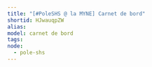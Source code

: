 ```yaml
---
title: "[#PoleSHS @ la MYNE] Carnet de bord"
shortid: HJwauqpZW
alias:
model: carnet de bord
tags:
node: 
  - pole-shs
---
```

